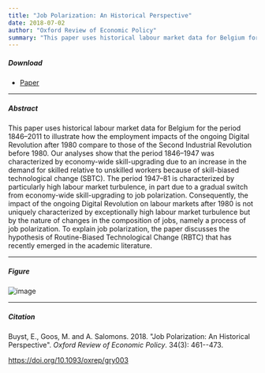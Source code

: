 ```yaml
---
title: "Job Polarization: An Historical Perspective" 
date: 2018-07-02
author: "Oxford Review of Economic Policy"
summary: "This paper uses historical labour market data for Belgium for the period 1846–2011 to illustrate how the employment impacts of the ongoing Digital Revolution after 1980 compare to those of the Second Industrial Revolution before 1980."
---
```


##### Download

+ [Paper](/9.pdf)
---

##### Abstract

This paper uses historical labour market data for Belgium for the period 1846–2011 to illustrate how the employment impacts of the ongoing Digital Revolution after 1980 compare to those of the Second Industrial Revolution before 1980. Our analyses show that the period 1846–1947 was characterized by economy-wide skill-upgrading due to an increase in the demand for skilled relative to unskilled workers because of skill-biased technological change (SBTC). The period 1947–81 is characterized by particularly high labour market turbulence, in part due to a gradual switch from economy-wide skill-upgrading to job polarization. Consequently, the impact of the ongoing Digital Revolution on labour markets after 1980 is not uniquely characterized by exceptionally high labour market turbulence but by the nature of changes in the composition of jobs, namely a process of job polarization. To explain job polarization, the paper discusses the hypothesis of Routine-Biased Technological Change (RBTC) that has recently emerged in the academic literature.

---
##### Figure  

![image](/9-figure.png#center)

---

##### Citation

Buyst, E., Goos, M. and A. Salomons. 2018. "Job Polarization: An Historical Perspective". *Oxford Review of Economic Policy*. 34(3): 461--473. 

https://doi.org/10.1093/oxrep/gry003

